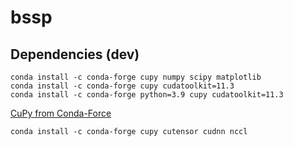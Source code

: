 # bssp

## Dependencies (dev)

```shell
conda install -c conda-forge cupy numpy scipy matplotlib
conda install -c conda-forge cupy cudatoolkit=11.3
conda install -c conda-forge python=3.9 cupy cudatoolkit=11.3
```

[CuPy from Conda-Force](https://docs.cupy.dev/en/stable/install.html#installing-cupy-from-conda-forge)

```shell
conda install -c conda-forge cupy cutensor cudnn nccl
```
